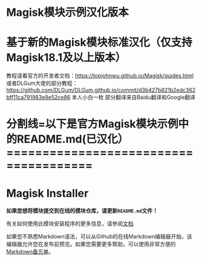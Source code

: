 # Magisk模块示例汉化版本
# 基于新的Magisk模块标准汉化（仅支持Magisk18.1及以上版本）
教程请看官方的开发者文档：https://topjohnwu.github.io/Magisk/guides.html
或者DLGum大佬的部分教程：https://github.com/DLGum/DLGum.github.io/commit/d3b427b821b2edc362bff11ca791983e9e52ce86
本人小白一枚
部分翻译来自Baidu翻译和Google翻译
# 分割线=以下是官方Magisk模块示例中的README.md(已汉化）======================================
# Magisk Installer

**如果您想将模块提交到在线的模块仓库，请更新`README.md`文件！**

有关如何使用此模块安装程序的更多信息，请参阅[文档](https://topjohnwu.github.io/Magisk/guides.html)

如果您不熟悉Markdown语法，可以从Github的在线Markdown编辑器开始，该编辑器允许您在发布前预览。如果您需要更多帮助，可以使用非常方便的[Markdown备忘单](https://github.com/adam-p/markdown-here/wiki/markdown-cashtsheet)。
